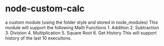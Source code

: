 # node-custom-calc
a custom module (using the folder style and stored in node_modules)  This module will support the following Math Functions  1. Addition 2. Subtraction 3. Division 4. Multiplication 5. Square Root 6. Get History  This will support history of the last 10 executions. 
